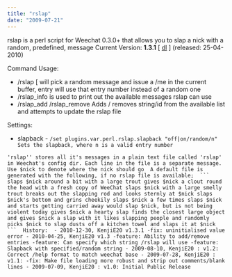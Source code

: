 ```yaml
---
title: "rslap"
date: "2009-07-21"
---
```


rslap is a perl script for Weechat 0.3.0+ that allows you to slap a nick with a random, predefined, message Current Version: **1.3.1** \[ [dl](http://files.getdropbox.com/u/501502/rslap.pl) \] (released: 25-04-2010)

Command Usage:

- /rslap \[ will pick a random message and issue a /me in the current buffer, entry will use that entry number instead of a random one
- /rslap\_info is used to print out the available messages rslap can use
- /rslap\_add /rslap\_remove Adds / removes string/id from the available list and attempts to update the rslap file

Settings:

- slapback - `/set plugins.var.perl.rslap.slapback "off|on/random/n" Sets the slapback, where n is a valid entry number`

`'rslap'' stores all it's messages in a plain text file called 'rslap' in Weechat's config dir. Each line in the file is a separate message. Use $nick to denote where the nick should go  A default file is generated with the following, if no rslap file is available;  ``` slaps $nick around a bit with a large trout gives $nick a clout round the head with a fresh copy of WeeChat slaps $nick with a large smelly trout breaks out the slapping rod and looks sternly at $nick slaps $nick's bottom and grins cheekily slaps $nick a few times slaps $nick and starts getting carried away would slap $nick, but is not being violent today gives $nick a hearty slap finds the closest large object and gives $nick a slap with it likes slapping people and randomly picks $nick to slap dusts off a kitchen towel and slaps it at $nick ```  History:  - 2010-12-30, KenjiE20 v1.3.1 -fix: uninitialised value error - 2010-04-25, KenjiE20 v1.3 -feature: Ability to add/remove entries -feature: Can specify which string /rslap will use -feature: Slapback with specified/random string - 2009-08-10, KenjiE20 : v1.2: Correct /help format to match weechat base - 2009-07-28, KenjiE20 : v1.1: -fix: Make file loading more robust and strip out comments/blank lines - 2009-07-09, KenjiE20 : v1.0: Initial Public Release  `
